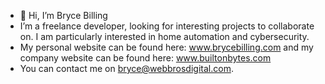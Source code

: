 - 👋 Hi, I’m Bryce Billing
- I’m a freelance developer, looking for interesting projects to collaborate on. I am particularly interested in home automation and cybersecurity.
- My personal website can be found here: www.brycebilling.com and my company website can be found here: www.builtonbytes.com
- You can contact me on bryce@webbrosdigital.com. 

<!---
BryceBilling/BryceBilling is a ✨ special ✨ repository because its `README.md` (this file) appears on your GitHub profile.
You can click the Preview link to take a look at your changes.
--->

